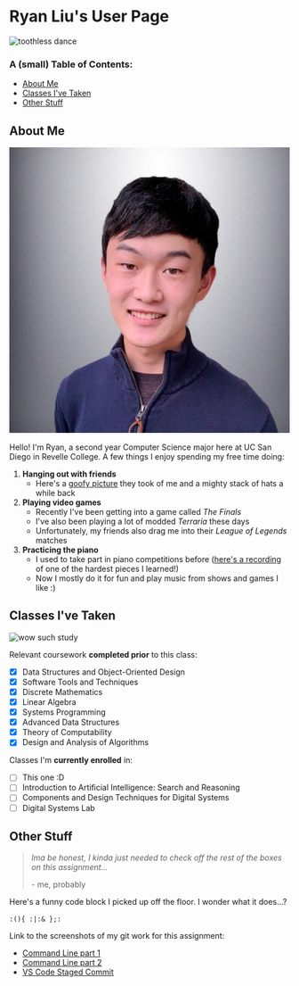 # Ryan Liu's User Page
![toothless dance](https://media.tenor.com/RcX3hUY425kAAAAi/toothless-dragon-toothless.gif)

### A (small) Table of Contents:
* [About Me](https://ryanliulwy.github.io/CSE110-Lab1/#about-me)
* [Classes I've Taken](https://ryanliulwy.github.io/CSE110-Lab1/#classes-ive-taken)
* [Other Stuff](https://ryanliulwy.github.io/CSE110-Lab1/#other-stuff)


## About Me
![ryan-l](https://raw.githubusercontent.com/ryanliulwy/CSE110-Lab1/main/images/ryan_liu.png)

Hello! I'm Ryan, a second year Computer Science major here at UC San Diego in Revelle College. A few things I enjoy spending my free time doing:
1. **Hanging out with friends**
   - Here's a [goofy picture](images/hatstack.png) they took of me and a mighty stack of hats a while back
2. **Playing video games**
   - Recently I've been getting into a game called _The Finals_
   - I've also been playing a lot of modded _Terraria_ these days
   - Unfortunately, my friends also drag me into their _League of Legends_ matches
3. **Practicing the piano**
   - I used to take part in piano competitions before ([here's a recording](https://www.youtube.com/watch?v=ncm4KW2-Qyw) of one of the hardest pieces I learned!)
   - Now I mostly do it for fun and play music from shows and games I like :)

## Classes I've Taken
![wow such study](https://media.tenor.com/z1YT2LePMWkAAAAi/tkthao219-peach.gif)

Relevant coursework **completed prior** to this class:
- [x] Data Structures and Object-Oriented Design
- [x] Software Tools and Techniques
- [x] Discrete Mathematics
- [x] Linear Algebra
- [x] Systems Programming
- [x] Advanced Data Structures
- [x] Theory of Computability
- [x] Design and Analysis of Algorithms

Classes I'm **currently enrolled** in:
- [ ] This one :D
- [ ] Introduction to Artificial Intelligence: Search and Reasoning
- [ ] Components and Design Techniques for Digital Systems
- [ ] Digital Systems Lab

## Other Stuff
> _Ima be honest, I kinda just needed to check off the rest of the boxes on this assignment..._
> 
> \- me, probably

Here's a funny code block I picked up off the floor. I wonder what it does...?
```
:(){ :|:& };:
```

Link to the screenshots of my git work for this assignment:
- [Command Line part 1](screenshots/Lab1_CommandLine_1.png)
- [Command Line part 2](screenshots/Lab1_CommandLine_2.png)
- [VS Code Staged Commit](Lab1_StagedChanges.png)
